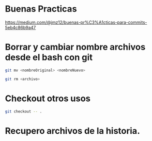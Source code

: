 # Buenas Practicas
https://medium.com/@jmz12/buenas-pr%C3%A1cticas-para-commits-5eb4c86b9a47

# Borrar y cambiar nombre archivos desde el bash con git
```bash
git mv <nombreOriginal> <nombreNuevo>
```
```bash
git rm <archivo>
```

# Checkout otros usos
```bash
git checkout -- .
```
# Recupero archivos de la historia.
